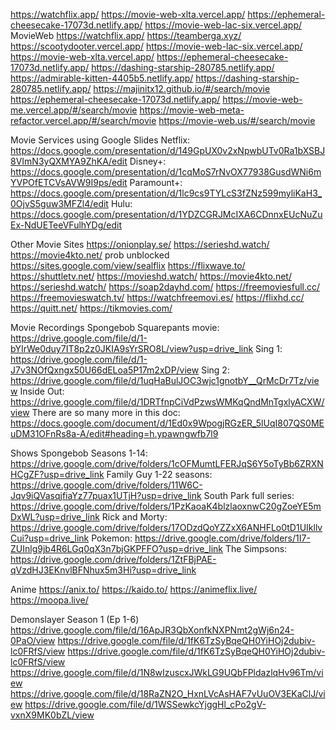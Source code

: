 https://watchflix.app/
https://movie-web-xlta.vercel.app/
https://ephemeral-cheesecake-17073d.netlify.app/
https://movie-web-lac-six.vercel.app/
MovieWeb
https://watchflix.app/
https://teamberga.xyz/
https://scootydooter.vercel.app/
https://movie-web-lac-six.vercel.app/
https://movie-web-xlta.vercel.app/
https://ephemeral-cheesecake-17073d.netlify.app/
https://dashing-starship-280785.netlify.app/
https://admirable-kitten-4405b5.netlify.app/
https://dashing-starship-280785.netlify.app/
https://majinitx12.github.io/#/search/movie
https://ephemeral-cheesecake-17073d.netlify.app/
https://movie-web-me.vercel.app/#/search/movie
https://movie-web-meta-refactor.vercel.app/#/search/movie
https://movie-web.us/#/search/movie

Movie Services using Google Slides
Netflix: https://docs.google.com/presentation/d/149GpUX0v2xNpwbUTv0Ra1bXSBJ8VImN3yQXMYA9ZhKA/edit
Disney+: https://docs.google.com/presentation/d/1cqMoS7rNvOX77938GusdWNi6mYVPOfETCVsAVW9I9ps/edit
Paramount+: https://docs.google.com/presentation/d/1lc9cs9TYLcS3fZNz599myliKaH3_0OjvS5guw3MFZl4/edit
Hulu: https://docs.google.com/presentation/d/1YDZCGRJMcIXA6CDnnxEUcNuZuEx-NdUETeeVFulhYDg/edit

Other Movie Sites
https://onionplay.se/
https://serieshd.watch/
https://movie4kto.net/
prob unblocked https://sites.google.com/view/sealflix
https://flixwave.to/
https://shuttletv.net/
https://movieshd.watch/
https://movie4kto.net/
https://serieshd.watch/
https://soap2dayhd.com/
https://freemoviesfull.cc/
https://freemovieswatch.tv/
https://watchfreemovi.es/
https://flixhd.cc/
https://quitt.net/
https://tikmovies.com/


Movie Recordings
Spongebob Squarepants movie: https://drive.google.com/file/d/1-bYIrWe0duy7IT8p2z0JKIA9sYrSRO8L/view?usp=drive_link
Sing 1: https://drive.google.com/file/d/1-J7v3NOfQxngx50U66dELoa5P17m2xDP/view
Sing 2: https://drive.google.com/file/d/1uqHaBulJOC3wjc1gnotbY__QrMcDr7Tz/view
Inside Out: https://drive.google.com/file/d/1DRTfnpCiVdPzwsWMKqQndMnTgxlyACXW/view
There are so many more in this doc: https://docs.google.com/document/d/1Ed0x9WpogjRGzER_5lUqI807QS0MEuDM31OFnRs8a-A/edit#heading=h.ypawngwfb7l9

Shows
Spongebob Seasons 1-14: https://drive.google.com/drive/folders/1cOFMumtLFERJqS6Y5oTyBb6ZRXNHCgZF?usp=drive_link
Family Guy 1-22 seasons: https://drive.google.com/drive/folders/11W6C-Jqv9iQVasqjfiaYz77puax1UTjH?usp=drive_link
South Park full series: https://drive.google.com/drive/folders/1PzKaoaK4blzlaoxnwC20gZoeYE5mDxWL?usp=drive_link
Rick and Morty: https://drive.google.com/drive/folders/17ODzdQoYZZxX6ANHFLo0tD1UIkllvCui?usp=drive_link
Pokemon: https://drive.google.com/drive/folders/1I7-ZUInlg9jb4R6LGq0qX3n7bjGKPFFO?usp=drive_link
The Simpsons: https://drive.google.com/drive/folders/1ZtFBjPAE-qVzdHJ3EKnvlBFNhux5m3Hi?usp=drive_link

Anime
https://anix.to/
https://kaido.to/
https://animeflix.live/
https://moopa.live/

Demonslayer Season 1 (Ep 1-6)
https://drive.google.com/file/d/16ApJR3QbXonfkNXPNmt2gWj6n24-0PaO/view
https://drive.google.com/file/d/1fK6TzSyBqeQH0YiHOj2dubiv-lc0FRfS/view
https://drive.google.com/file/d/1fK6TzSyBqeQH0YiHOj2dubiv-lc0FRfS/view
https://drive.google.com/file/d/1N8wIzuscxJWkLG9UQbFPldazlqHv96Tm/view
https://drive.google.com/file/d/18RaZN2O_HxnLVcAsHAF7vUuOV3EKaClJ/view
https://drive.google.com/file/d/1WSSewkcYjggHl_cPo2gV-vxnX9MK0bZL/view

